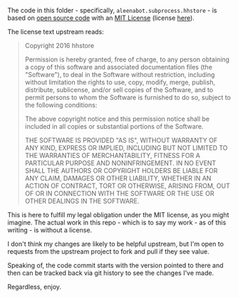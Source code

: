 The code in this folder - specifically, `aleenabot.subprocess.hhstore` - is based
on [open source code][code-src] with an [MIT License][oso-mit] (license
[here][license-proof]).

The license text upstream reads:

> Copyright 2016 hhstore
>
> Permission is hereby granted, free of charge, to any person obtaining a copy
> of this software and associated documentation files (the "Software"), to deal
> in the Software without restriction, including without limitation the rights
> to use, copy, modify, merge, publish, distribute, sublicense, and/or sell
> copies of the Software, and to permit persons to whom the Software is
> furnished to do so, subject to the following conditions:
> 
> The above copyright notice and this permission notice shall be included in all
> copies or substantial portions of the Software.
> 
> THE SOFTWARE IS PROVIDED "AS IS", WITHOUT WARRANTY OF ANY KIND, EXPRESS OR
> IMPLIED, INCLUDING BUT NOT LIMITED TO THE WARRANTIES OF MERCHANTABILITY,
> FITNESS FOR A PARTICULAR PURPOSE AND NONINFRINGEMENT. IN NO EVENT SHALL THE
> AUTHORS OR COPYRIGHT HOLDERS BE LIABLE FOR ANY CLAIM, DAMAGES OR OTHER
> LIABILITY, WHETHER IN AN ACTION OF CONTRACT, TORT OR OTHERWISE, ARISING FROM,
> OUT OF OR IN CONNECTION WITH THE SOFTWARE OR THE USE OR OTHER DEALINGS IN THE
> SOFTWARE.

This is here to fulfill my legal obligation under the MIT license, as you might
imagine. The actual work in this repo - which is to say my work - as of this
writing - is without a license.

I don't think my changes are likely to be helpful upstream, but I'm open to
requests from the upstream project to fork and pull if they see value.

Speaking of, the code commit starts with the version pointed to there and then
can be tracked back via git history to see the changes I've made.

Regardless, enjoy.

[code-src]: https://github.com/hhstore/annotated-py-projects/tree/7e7052788e0a362131bb6922df055ef8d4cd4359
[oso-mit]: https://opensource.org/licenses/MIT
[license-proof]: https://github.com/hhstore/annotated-py-projects/blob/7e7052788e0a362131bb6922df055ef8d4cd4359/LICENSE